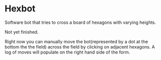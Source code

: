 Hexbot
======

Software bot that tries to cross a board of hexagons with varying heights.

Not yet finished.  

Right now you can manually move the bot(represented by a dot at the bottom the the field) across the field by clicking on adjacent hexagons.
A log of moves will populate on the right hand side of the form.

